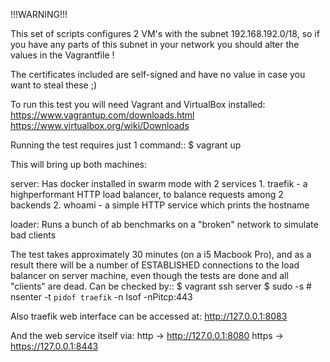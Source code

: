 !!!WARNING!!!

This set of scripts configures 2 VM's with the subnet 192.168.192.0/18, so if you have any parts of this subnet in your network you should alter the values in the Vagrantfile !

The certificates included are self-signed and have no value in case you want to steal these ;)

To run this test you will need Vagrant and VirtualBox installed:
https://www.vagrantup.com/downloads.html
https://www.virtualbox.org/wiki/Downloads

Running the test requires just 1 command::
    $ vagrant up

This will bring up both machines:

server: Has docker installed in swarm mode with 2 services
    1. traefik - a highperformant HTTP load balancer, to balance requests among 2 backends
    2. whoami - a simple HTTP service which prints the hostname

loader: Runs a bunch of ab benchmarks on a "broken" network to simulate bad clients


The test takes approximately 30 minutes (on a i5 Macbook Pro), and as a result there will be a number of ESTABLISHED connections to the load balancer on server machine, even though the tests are done and all "clients" are dead. Can be checked by::
    $ vagrant ssh server
    $ sudo -s
    # nsenter -t `pidof traefik` -n lsof -nPitcp:443

Also traefik web interface can be accessed at: http://127.0.0.1:8083

And the web service itself via:
    http    -> http://127.0.0.1:8080
    https   -> https://127.0.0.1:8443